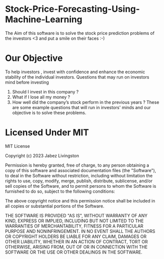 # Stock-Price-Forecasting-Using-Machine-Learning
The Aim of this software is to solve the stock price prediction problems of the investors &lt;3 and put a smile on their faces :-) 
# Our Objective 
To help investors , invest with confidence and enhance the economic stability of the individual investors.
Questions that may run on investors mind before investing

1. Should I invest in this company ?
2. What if I lose all my money ?
3. How well did the company’s stock perform in the previous years ?
These are some example questions that will run in investors' minds  and our objective is to solve these problems.


# Licensed Under MIT
MIT License

Copyright (c) 2023 Jabez Livingston

Permission is hereby granted, free of charge, to any person obtaining a copy
of this software and associated documentation files (the "Software"), to deal
in the Software without restriction, including without limitation the rights
to use, copy, modify, merge, publish, distribute, sublicense, and/or sell
copies of the Software, and to permit persons to whom the Software is
furnished to do so, subject to the following conditions:

The above copyright notice and this permission notice shall be included in all
copies or substantial portions of the Software.

THE SOFTWARE IS PROVIDED "AS IS", WITHOUT WARRANTY OF ANY KIND, EXPRESS OR
IMPLIED, INCLUDING BUT NOT LIMITED TO THE WARRANTIES OF MERCHANTABILITY,
FITNESS FOR A PARTICULAR PURPOSE AND NONINFRINGEMENT. IN NO EVENT SHALL THE
AUTHORS OR COPYRIGHT HOLDERS BE LIABLE FOR ANY CLAIM, DAMAGES OR OTHER
LIABILITY, WHETHER IN AN ACTION OF CONTRACT, TORT OR OTHERWISE, ARISING FROM,
OUT OF OR IN CONNECTION WITH THE SOFTWARE OR THE USE OR OTHER DEALINGS IN THE
SOFTWARE.

